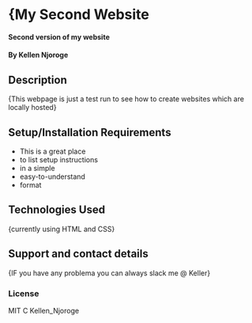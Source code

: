 # {My Second Website
#### Second version of my website
#### By Kellen Njoroge
## Description
 {This webpage is just a test run to see how to create websites which are locally hosted}
## Setup/Installation Requirements
* This is a great place
* to list setup instructions
* in a simple
* easy-to-understand
* format
## Technologies Used
{currently using HTML and CSS}
## Support and contact details
{IF you have any problema you can always slack me @ Keller}
### License
MIT C Kellen_Njoroge
